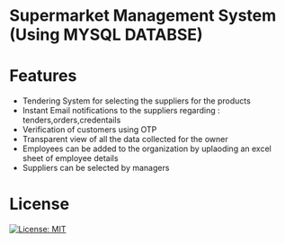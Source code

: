 # Supermarket Management System  (Using MYSQL DATABSE)

# Features
*  Tendering System for selecting the suppliers for the products
*  Instant Email notifications to the suppliers regarding : tenders,orders,credentails 
*  Verification of customers using OTP
*  Transparent view of all the data collected for the owner 
*  Employees can be added to the organization by uplaoding an excel sheet of employee details
*  Suppliers can be selected by managers

# License
[![License: MIT](https://img.shields.io/badge/License-MIT-yellow.svg)](https://opensource.org/licenses/MIT)


